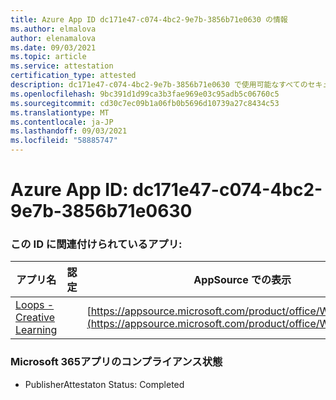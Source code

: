 ```yaml
---
title: Azure App ID dc171e47-c074-4bc2-9e7b-3856b71e0630 の情報
ms.author: elmalova
author: elenamalova
ms.date: 09/03/2021
ms.topic: article
ms.service: attestation
certification_type: attested
description: dc171e47-c074-4bc2-9e7b-3856b71e0630 で使用可能なすべてのセキュリティおよびコンプライアンス情報。
ms.openlocfilehash: 9bc391d1d99ca3b3fae969e03c95adb5c06760c5
ms.sourcegitcommit: cd30c7ec09b1a06fb0b5696d10739a27c8434c53
ms.translationtype: MT
ms.contentlocale: ja-JP
ms.lasthandoff: 09/03/2021
ms.locfileid: "58885747"
---
```

# <a name="azure-app-id-dc171e47-c074-4bc2-9e7b-3856b71e0630"></a>Azure App ID: dc171e47-c074-4bc2-9e7b-3856b71e0630


### <a name="apps-associated-with-this-id"></a>この ID に関連付けられているアプリ:
| **アプリ名** | **認定** | **AppSource での表示** |
|--------------|---------------|-----------------------|
| [Loops - Creative Learning](https://docs.microsoft.com/microsoft-365-app-certification/forward/WA200003074) |  | [https://appsource.microsoft.com/product/office/WA200003074](https://appsource.microsoft.com/product/office/WA200003074) |

### <a name="microsoft-365-app-compliance-status"></a>Microsoft 365アプリのコンプライアンス状態
- PublisherAttestaton Status: Completed
